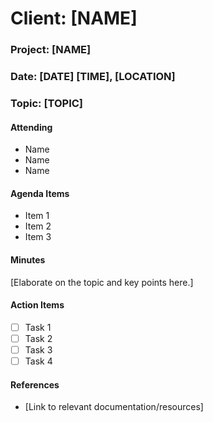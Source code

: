 <!-- Run the 'Make Notes Doc' action to use this template. A 'notes' directory will be created if necessary.-->

# Client: [NAME]

### Project: [NAME]

### Date: [DATE] [TIME], [LOCATION]

### Topic: [TOPIC]

#### Attending

- Name
- Name
- Name

#### Agenda Items

- Item 1
- Item 2
- Item 3

#### Minutes

[Elaborate on the topic and key points here.]

#### Action Items

- [ ] Task 1
- [ ] Task 2
- [ ] Task 3
- [ ] Task 4

#### References

- [Link to relevant documentation/resources]
